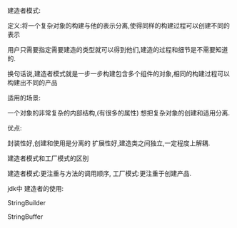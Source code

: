 建造者模式:

定义:将一个复杂对象的构建与他的表示分离,使得同样的构建过程可以创建不同的表示

用户只需要指定需要建造的类型就可以得到他们,建造的过程和细节是不需要知道的.

换句话说,建造者模式就是一步一步构建包含多个组件的对象,相同的构建过程可以构建出不同的产品

适用的场景:

一个对象的非常复杂的内部结构,(有很多的属性)
想把复杂对象的创建和适用分离.


优点:

封装性好,创建和使用是分离的
扩展性好,建造类之间独立,一定程度上解耦.


建造者模式和工厂模式的区别

建造者模式:更注重与方法的调用顺序,
工厂模式:更注重于创建产品.


jdk中 建造者的使用:

StringBuilder

StringBuffer
